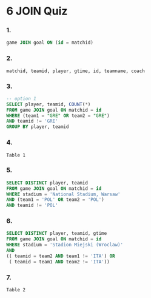 # 6 JOIN Quiz

### 1.

```SQL
game JOIN goal ON (id = matchid)
```

### 2.

```
matchid, teamid, player, gtime, id, teamname, coach
```

### 3.

```SQL
-- option 1
SELECT player, teamid, COUNT(*)
FROM game JOIN goal ON matchid = id
WHERE (team1 = "GRE" OR team2 = "GRE")
AND teamid != 'GRE'
GROUP BY player, teamid
```

### 4.

```
Table 1
```

### 5.

```SQL
SELECT DISTINCT player, teamid
FROM game JOIN goal ON matchid = id
WHERE stadium = 'National Stadium, Warsaw'
AND (team1 = 'POL' OR team2 = 'POL')
AND teamid != 'POL'
```

### 6.

```SQL
SELECT DISTINCT player, teamid, gtime
FROM game JOIN goal ON matchid = id
WHERE stadium = 'Stadion Miejski (Wroclaw)'
AND
(( teamid = team2 AND team1 != 'ITA') OR
 ( teamid = team1 AND team2 != 'ITA'))
```

### 7.

```
Table 2
```
